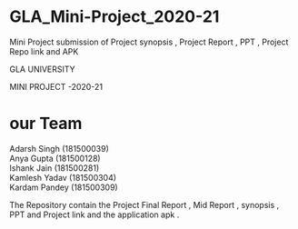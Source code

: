 # GLA_Mini-Project_2020-21
Mini Project submission of Project synopsis , Project Report , PPT , Project Repo link and APK  

 GLA UNIVERSITY
 
 MINI PROJECT -2020-21
 
 # our Team 
  Adarsh Singh (181500039) <br>
  Anya Gupta (181500128)    <br>
  Ishank Jain (181500281)    <br>
  Kamlesh Yadav (181500304)   <br>
  Kardam Pandey (181500309)    <br>

The Repository contain the Project Final Report , Mid Report , synopsis , PPT and Project link and the application apk .
